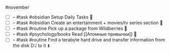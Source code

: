 #november

- [ ] – #task #obsidian Setup Daily Tasks 🔼 
- [ ] – #task #obsidian Create an entertainment + movies/tv series section 🔼
- [ ] – #task #routine Pick up a package from Wildberries 🔽 
- [ ] – #task #psychology/books Read [[Атомные привычки]] 🔺 
- [ ] – #task #routine Find a terabyte hard drive and transfer information from the disk D:/ to it ⏫ 